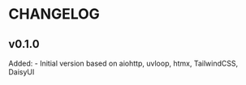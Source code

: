# CHANGELOG

## v0.1.0

Added:
    - Initial version based on aiohttp, uvloop, htmx, TailwindCSS, DaisyUI
